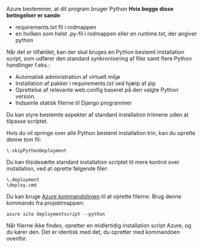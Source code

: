 Azure bestemmer, at dit program bruger Python **Hvis begge disse betingelser er sande**:

- requirements.txt fil i rodmappen
- en hvilken som helst .py-fil i rodmappen eller en runtime.txt, der angiver python

Når det er tilfældet, kan der skal bruges en Python bestemt installation script, som udfører den standard synkronisering af filer samt flere Python handlinger f.eks.:

- Automatisk administration af virtuelt miljø
- Installation af pakker i requirements.txt ved hjælp af pip
- Oprettelse af relevante web.config baseret på den valgte Python version.
- Indsamle statisk filerne til Django programmer

Du kan styre bestemte aspekter af standard installation trinnene uden at tilpasse scriptet.

Hvis du vil springe over alle Python bestemt installation trin, kan du oprette denne tom fil:

    \.skipPythonDeployment

Du kan tilsidesætte standard installation scriptet til mere kontrol over installation, ved at oprette følgende filer:

    \.deployment
    \deploy.cmd

Du kan bruge [Azure kommandolinjen][] til at oprette filerne.  Brug denne kommando fra projektmappen:

    azure site deploymentscript --python

Når filerne ikke findes, opretter en midlertidig installation script Azure, og du kører den.  Det er identisk med det, du opretter med kommandoen ovenfor.

[Azure kommandolinjen]: http://azure.microsoft.com/downloads/
